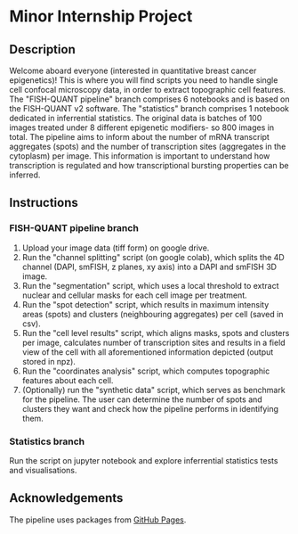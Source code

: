# Minor Internship Project

## Description
Welcome aboard everyone (interested in quantitative breast cancer epigenetics)! This is where you will find scripts you need to handle single cell confocal microscopy data, in order to extract topographic cell features. 
The "FISH-QUANT pipeline" branch comprises 6 notebooks and is based on the FISH-QUANT v2 software. The "statistics" branch comprises 1 notebook dedicated in inferrential statistics. The original data is batches of 100 images treated under 8 different epigenetic modifiers- so 800 images in total. The pipeline aims to inform about the number of mRNA transcript aggregates (spots) and the number of transcription sites (aggregates in the cytoplasm) per image. This information is important to understand how transcription is regulated and how transcriptional bursting properties can be inferred. 

## Instructions
### FISH-QUANT pipeline branch
1. Upload your image data (tiff form) on google drive. <br />
2. Run the "channel splitting" script (on google colab), which splits the 4D channel (DAPI, smFISH, z planes, xy axis) into a DAPI and smFISH 3D image. <br />
3. Run the "segmentation" script, which uses a local threshold to extract nuclear and cellular masks for each cell image per treatment. <br />
4. Run the "spot detection" script, which results in maximum intensity areas (spots) and clusters (neighbouring aggregates) per cell (saved in csv). <br />
5. Run the "cell level results" script, which aligns masks, spots and clusters per image, calculates number of transcription sites and results in a field view of the cell with all aforementioned information depicted (output stored in npz). <br />
6. Run the "coordinates analysis" script, which computes topographic features about each cell. <br />
7. (Optionally) run the "synthetic data" script, which serves as benchmark for the pipeline. The user can determine the number of spots and clusters they want and check how the pipeline performs in identifying them.
### Statistics branch
Run the script on jupyter notebook and explore inferrential statistics tests and visualisations. 

## Acknowledgements
The pipeline uses packages from [GitHub Pages](https://github.com/fish-quant). 
